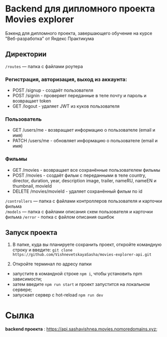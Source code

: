 # Backend для дипломного проекта Movies explorer
Бэкенд для дипломного проекта, завершающего обучение на курсе "Веб-разработка" от Яндекс Практикума 

## Директории
`/routes` — папка с файлами роутера 

### Регистрация, авторизация, выход из аккаунта:
* POST /signup - создаёт пользователя
* POST /signin - проверяет переданные в теле почту и пароль и возвращает token 
* GET /logout - удаляет JWT из куков пользователя

### Пользователь 
* GET /users/me - возвращает информацию о пользователе (email и имя)
* PATCH /users/me - обновляет информацию о пользователе (email и имя)

### Фильмы
* GET /movies - возвращает все сохранённые пользователем фильмы
* POST /movies - создаёт фильм с переданными в теле country, director, duration, year, description image, trailer, nameRU, nameEN и thumbnail, movieId
* DELETE /movies/movieId - удаляет сохранённый фильм по id

`/controllers` — папка с файлами контроллеров пользователя и карточки фильма   
`/models` — папка с файлами описания схем пользователя и карточки фильма 
`/error` - попка с файлом описания ошибок

## Запуск проекта

1. В папке, куда вы планируете сохранить проект, откройте командную строку и введите: `git clone https://github.com/VishnevetskayaSasha/movies-explorer-api.git`

2. Откройте терминал по адресу папки
* запустите в командной строке `npm i`, чтобы установить npm зависимости;
* затем введите `npm run start` и проект запустится на локальном сервере; 
* запускает сервер с hot-reload `npm run dev`

# Сылка

__backend проекта__ : https://api.sashavishnea.movies.nomoredomains.xyz;
